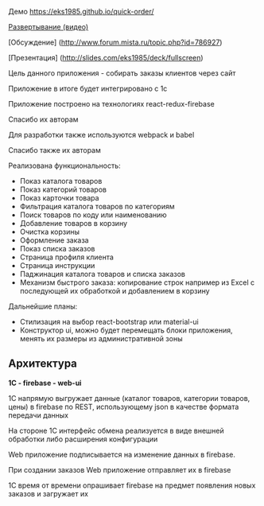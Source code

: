 Демо https://eks1985.github.io/quick-order/

[Развертывание (видео)](https://firebasestorage.googleapis.com/v0/b/quick-order-de84c.appspot.com/o/quick-order-deploy.avi?alt=media&token=164d1b4a-ce40-463e-ab93-f660e950dca0)

[Обсуждение] (http://www.forum.mista.ru/topic.php?id=786927)

[Презентация] (http://slides.com/eks1985/deck/fullscreen)

Цель данного приложения - собирать заказы клиентов через сайт

Приложение в итоге будет интегрировано с 1с

Приложение построено на технологиях react-redux-firebase

Спасибо их авторам

Для разработки также используются webpack и babel

Спасибо также их авторам

Реализована функциональность:

 - Показ каталога товаров
 - Показ категорий товаров
 - Показ карточки товара
 - Фильтрация каталога товаров по категориям
 - Поиск товаров по коду или наименованию
 - Добавление товаров в корзину
 - Очистка корзины
 - Оформление заказа
 - Показ списка заказов
 - Страница профиля клиента
 - Страница инструкции
 - Паджинация каталога товаров и списка заказов
 - Механизм быстрого заказа: копирование строк например из Excel с последующей их обработкой и добавлением в корзину

Дальнейшие планы:

 - Стилизация на выбор react-bootstrap или material-ui
 - Конструктор ui, можно будет перемещать блоки приложения, менять их размеры из административной зоны

Архитектура
---

 **1С - firebase - web-ui**

1С напрямую выгружает данные (каталог товаров, категории товаров, цены) в firebase по REST, использующему json в качестве формата передачи данных

На стороне 1С интерфейс обмена реализуется в виде внешней обработки либо расширения конфигурации

Web приложение подписывается на изменение данных в firebase.

При создании заказов Web приложение отправляет их в firebase

1С время от времени опрашивает firebase на предмет появления новых заказов и загружает их

 
 
